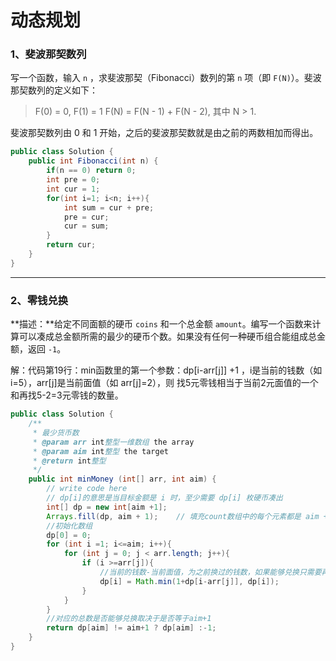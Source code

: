 # 动态规划

### 1、斐波那契数列

写一个函数，输入 `n` ，求斐波那契（Fibonacci）数列的第 `n` 项（即 `F(N)`）。斐波那契数列的定义如下：

> F(0) = 0,   F(1) = 1
> F(N) = F(N - 1) + F(N - 2), 其中 N > 1.

斐波那契数列由 0 和 1 开始，之后的斐波那契数就是由之前的两数相加而得出。

```java
public class Solution {
    public int Fibonacci(int n) {
        if(n == 0) return 0;
        int pre = 0;
        int cur = 1;
        for(int i=1; i<n; i++){
            int sum = cur + pre;
            pre = cur;
            cur = sum;
        }
        return cur;
    }
}
```



---

### 2、零钱兑换

**描述：**给定不同面额的硬币 `coins` 和一个总金额 `amount`。编写一个函数来计算可以凑成总金额所需的最少的硬币个数。如果没有任何一种硬币组合能组成总金额，返回 `-1`。

解：代码第19行：min函数里的第一个参数：dp[i-arr[j]] +1  ，i是当前的钱数（如 i=5），arr[j]是当前面值（如 arr[j]=2），则 找5元零钱相当于当前2元面值的一个和再找5-2=3元零钱的数量。

```java
public class Solution {
    /**
     * 最少货币数
     * @param arr int整型一维数组 the array
     * @param aim int整型 the target
     * @return int整型
     */
    public int minMoney (int[] arr, int aim) {
        // write code here
        // dp[i]的意思是当目标金额是 i 时，至少需要 dp[i] 枚硬币凑出
        int[] dp = new int[aim +1];
        Arrays.fill(dp, aim + 1);    // 填充count数组中的每个元素都是 aim + 1
        //初始化数组
        dp[0] = 0;
        for (int i =1; i<=aim; i++){
            for (int j = 0; j < arr.length; j++){
                if (i >=arr[j]){
                    //当前的钱数-当前面值，为之前换过的钱数，如果能够兑换只需要再加+1即可，如果不能就取aim+1;
                    dp[i] = Math.min(1+dp[i-arr[j]], dp[i]);
                }
            }
        }
        //对应的总数是否能够兑换取决于是否等于aim+1
        return dp[aim] != aim+1 ? dp[aim] :-1;
    }
}
```







